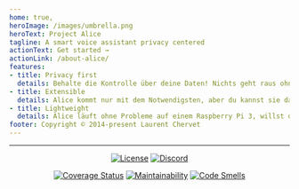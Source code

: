 ```yaml
---    
home: true,
heroImage: /images/umbrella.png
heroText: Project Alice
tagline: A smart voice assistant privacy centered
actionText: Get started →
actionLink: /about-alice/
features:
- title: Privacy first
  details: Behalte die Kontrolle über deine Daten! Nichts geht raus ohne deine Zustimmung. Du kannst Alice erlauben auch online Services zu verwenden, aber erstmal sind nur die Offline Services aktiv!
- title: Extensible
  details: Alice kommt nur mit dem Notwendigsten, aber du kannst sie dank der stetig wachsenden, Community basierten Skill Library zu etwas großartigen machen. Und auch du kannst selbst Skill Entwickler werden!
- title: Lightweight
  details: Alice läuft ohne Probleme auf einem Raspberry Pi 3, willst du ihr aber mehr Power geben, läuft sie, dank unserer Community, auch auf stärkeren Maschinen!
footer: Copyright © 2014-present Laurent Chervet
---
```


---

<p align="center" class="badges">
  <a href="LICENSE" target="_blank" rel="noreferrer"><img src="/images/badges/license.svg" alt="License" /></a>
  <a href="https://discord.gg/Jfcj355" target="_blank" rel="noreferrer"><img alt="Discord" src="/images/badges/Discord.svg"></a>
</p>
<p align="center" class="badges">
  <a href="https://sonarcloud.io/dashboard?id=project-alice-assistant_ProjectAlice" target="_blank" rel="noreferrer"><img alt="Coverage Status" src="/images/badges/Coverage.svg"></a>
  <a href="https://sonarcloud.io/dashboard?id=project-alice-assistant_ProjectAlice" target="_blank" rel="noreferrer"><img alt="Maintainability" src="/images/badges/Maintainability.svg"></a>
  <a href="https://sonarcloud.io/dashboard?id=project-alice-assistant_ProjectAlice" target="_blank" rel="noreferrer"><img alt="Code Smells" src="/images/badges/CodeSmells.svg"></a>
</p>
